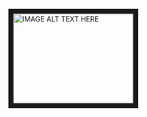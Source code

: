 <a href="http://www.youtube.com/watch?feature=player_embedded&v=k_ao07oSO8A" target="_blank"><img src="http://img.youtube.com/vi/k_ao07oSO8A/0.jpg" alt="IMAGE ALT TEXT HERE" width="240" height="180" border="10" /></a>